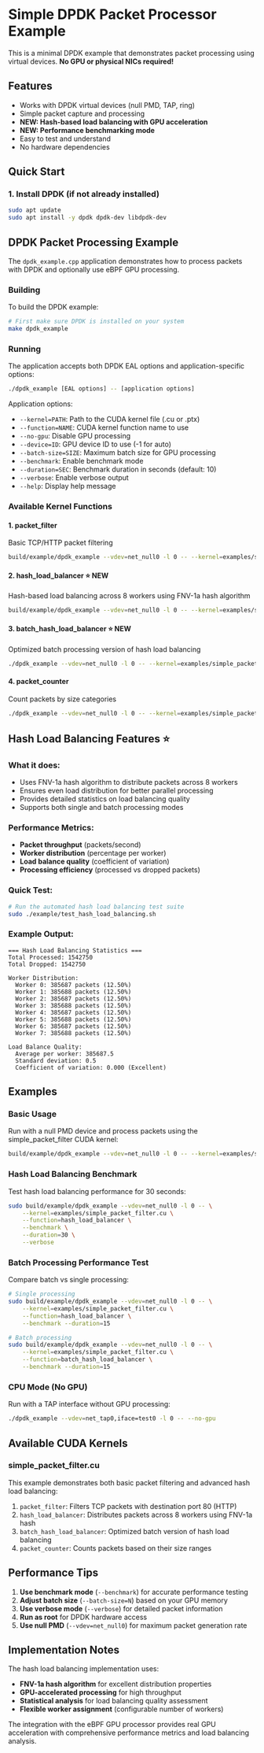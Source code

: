 # Simple DPDK Packet Processor Example

This is a minimal DPDK example that demonstrates packet processing using virtual devices. **No GPU or physical NICs required!**

## Features

- Works with DPDK virtual devices (null PMD, TAP, ring)
- Simple packet capture and processing
- **NEW: Hash-based load balancing with GPU acceleration**
- **NEW: Performance benchmarking mode**
- Easy to test and understand
- No hardware dependencies

## Quick Start

### 1. Install DPDK (if not already installed)

```bash
sudo apt update
sudo apt install -y dpdk dpdk-dev libdpdk-dev
```

## DPDK Packet Processing Example

The `dpdk_example.cpp` application demonstrates how to process packets with DPDK and optionally use eBPF GPU processing.

### Building

To build the DPDK example:

```bash
# First make sure DPDK is installed on your system
make dpdk_example
```

### Running

The application accepts both DPDK EAL options and application-specific options:

```bash
./dpdk_example [EAL options] -- [application options]
```

Application options:
- `--kernel=PATH`: Path to the CUDA kernel file (.cu or .ptx)
- `--function=NAME`: CUDA kernel function name to use
- `--no-gpu`: Disable GPU processing
- `--device=ID`: GPU device ID to use (-1 for auto)
- `--batch-size=SIZE`: Maximum batch size for GPU processing
- `--benchmark`: Enable benchmark mode
- `--duration=SEC`: Benchmark duration in seconds (default: 10)
- `--verbose`: Enable verbose output
- `--help`: Display help message

### Available Kernel Functions

#### 1. packet_filter
Basic TCP/HTTP packet filtering
```bash
build/example/dpdk_example --vdev=net_null0 -l 0 -- --kernel=examples/simple_packet_filter.cu --function=packet_filter
```

#### 2. hash_load_balancer ⭐ NEW
Hash-based load balancing across 8 workers using FNV-1a hash algorithm
```bash
build/example/dpdk_example --vdev=net_null0 -l 0 -- --kernel=examples/simple_packet_filter.cu --function=hash_load_balancer --benchmark
```

#### 3. batch_hash_load_balancer ⭐ NEW  
Optimized batch processing version of hash load balancing
```bash
./dpdk_example --vdev=net_null0 -l 0 -- --kernel=examples/simple_packet_filter.cu --function=batch_hash_load_balancer --benchmark --duration=30
```

#### 4. packet_counter
Count packets by size categories
```bash
./dpdk_example --vdev=net_null0 -l 0 -- --kernel=examples/simple_packet_filter.cu --function=packet_counter
```

## Hash Load Balancing Features ⭐

### What it does:
- Uses FNV-1a hash algorithm to distribute packets across 8 workers
- Ensures even load distribution for better parallel processing
- Provides detailed statistics on load balancing quality
- Supports both single and batch processing modes

### Performance Metrics:
- **Packet throughput** (packets/second)
- **Worker distribution** (percentage per worker)
- **Load balance quality** (coefficient of variation)
- **Processing efficiency** (processed vs dropped packets)

### Quick Test:
```bash
# Run the automated hash load balancing test suite
sudo ./example/test_hash_load_balancing.sh
```

### Example Output:
```
=== Hash Load Balancing Statistics ===
Total Processed: 1542750
Total Dropped: 1542750

Worker Distribution:
  Worker 0: 385687 packets (12.50%)
  Worker 1: 385688 packets (12.50%)
  Worker 2: 385687 packets (12.50%)
  Worker 3: 385688 packets (12.50%)
  Worker 4: 385687 packets (12.50%)
  Worker 5: 385688 packets (12.50%)
  Worker 6: 385687 packets (12.50%)
  Worker 7: 385688 packets (12.50%)

Load Balance Quality:
  Average per worker: 385687.5
  Standard deviation: 0.5
  Coefficient of variation: 0.000 (Excellent)
```

## Examples

### Basic Usage

Run with a null PMD device and process packets using the simple_packet_filter CUDA kernel:

```bash
build/example/dpdk_example --vdev=net_null0 -l 0 -- --kernel=examples/simple_packet_filter.cu --function=packet_filter
```

### Hash Load Balancing Benchmark

Test hash load balancing performance for 30 seconds:

```bash
sudo build/example/dpdk_example --vdev=net_null0 -l 0 -- \
    --kernel=examples/simple_packet_filter.cu \
    --function=hash_load_balancer \
    --benchmark \
    --duration=30 \
    --verbose
```

### Batch Processing Performance Test

Compare batch vs single processing:

```bash
# Single processing
sudo build/example/dpdk_example --vdev=net_null0 -l 0 -- \
    --kernel=examples/simple_packet_filter.cu \
    --function=hash_load_balancer \
    --benchmark --duration=15

# Batch processing  
sudo build/example/dpdk_example --vdev=net_null0 -l 0 -- \
    --kernel=examples/simple_packet_filter.cu \
    --function=batch_hash_load_balancer \
    --benchmark --duration=15
```

### CPU Mode (No GPU)

Run with a TAP interface without GPU processing:

```bash
./dpdk_example --vdev=net_tap0,iface=test0 -l 0 -- --no-gpu
```

## Available CUDA Kernels

### simple_packet_filter.cu

This example demonstrates both basic packet filtering and advanced hash load balancing:

1. `packet_filter`: Filters TCP packets with destination port 80 (HTTP)
2. `hash_load_balancer`: Distributes packets across 8 workers using FNV-1a hash
3. `batch_hash_load_balancer`: Optimized batch version of hash load balancing
4. `packet_counter`: Counts packets based on their size ranges

## Performance Tips

1. **Use benchmark mode** (`--benchmark`) for accurate performance testing
2. **Adjust batch size** (`--batch-size=N`) based on your GPU memory
3. **Use verbose mode** (`--verbose`) for detailed packet information
4. **Run as root** for DPDK hardware access
5. **Use null PMD** (`--vdev=net_null0`) for maximum packet generation rate

## Implementation Notes

The hash load balancing implementation uses:
- **FNV-1a hash algorithm** for excellent distribution properties
- **GPU-accelerated processing** for high throughput
- **Statistical analysis** for load balancing quality assessment
- **Flexible worker assignment** (configurable number of workers)

The integration with the eBPF GPU processor provides real GPU acceleration with comprehensive performance metrics and load balancing analysis. 